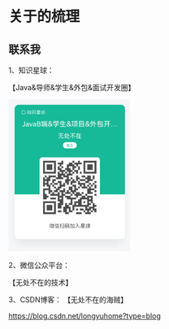 # 关于的梳理

## 联系我
1、知识星球：

【Java&导师&学生&外包&面试开发圈】

<img src="./images/xq.jpg" alt="FtVjUysxSQj_vBRqGHcWzmGCSAPe" style="zoom:30%;" />

2、微信公众平台：

【无处不在的技术】

3、CSDN博客：
【无处不在的海贼】

https://blog.csdn.net/longyuhome?type=blog